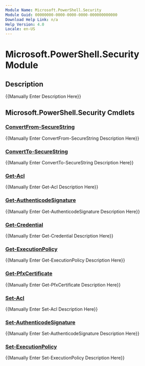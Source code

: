 ```yaml
---
Module Name: Microsoft.PowerShell.Security
Module Guid: 00000000-0000-0000-0000-000000000000
Download Help Link: n/a
Help Version: 4.0
Locale: en-US
---
```


# Microsoft.PowerShell.Security Module
## Description
{{Manually Enter Description Here}}

## Microsoft.PowerShell.Security Cmdlets
### [ConvertFrom-SecureString](ConvertFrom-SecureString.md)
{{Manually Enter ConvertFrom-SecureString Description Here}}

### [ConvertTo-SecureString](ConvertTo-SecureString.md)
{{Manually Enter ConvertTo-SecureString Description Here}}

### [Get-Acl](Get-Acl.md)
{{Manually Enter Get-Acl Description Here}}

### [Get-AuthenticodeSignature](Get-AuthenticodeSignature.md)
{{Manually Enter Get-AuthenticodeSignature Description Here}}

### [Get-Credential](Get-Credential.md)
{{Manually Enter Get-Credential Description Here}}

### [Get-ExecutionPolicy](Get-ExecutionPolicy.md)
{{Manually Enter Get-ExecutionPolicy Description Here}}

### [Get-PfxCertificate](Get-PfxCertificate.md)
{{Manually Enter Get-PfxCertificate Description Here}}

### [Set-Acl](Set-Acl.md)
{{Manually Enter Set-Acl Description Here}}

### [Set-AuthenticodeSignature](Set-AuthenticodeSignature.md)
{{Manually Enter Set-AuthenticodeSignature Description Here}}

### [Set-ExecutionPolicy](Set-ExecutionPolicy.md)
{{Manually Enter Set-ExecutionPolicy Description Here}}

